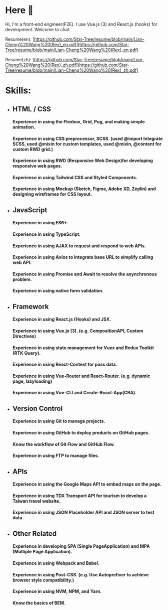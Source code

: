 # Here 👋

Hi, I'm a front-end engineer(F2E). I use Vue.js (3) and React.js (hooks) for development. Welcome to chat.<br >

Resume(en): [https://github.com/Star-Tree/resume/blob/main/Lian-Cheng%20Wang%20(Rex)_en.pdf](https://github.com/Star-Tree/resume/blob/main/Lian-Cheng%20Wang%20(Rex)_en.pdf) 

Resume(zh): [https://github.com/Star-Tree/resume/blob/main/Lian-Cheng%20Wang%20(Rex)_zh.pdf](https://github.com/Star-Tree/resume/blob/main/Lian-Cheng%20Wang%20(Rex)_zh.pdf)

# Skills:

* ## HTML / CSS
  #### Experience in using the Flexbox, Grid, Pug, and making simple animation.
  #### Experience in using CSS preprocessor, SCSS. (used @import Integrate SCSS, used @mixin for custom templates, used @mixin, @content for custom RWD grid.)
  #### Experience in using RWD (Responsive Web Design)for developing responsive web pages.
  #### Experience in using Tailwind CSS and Styled Components.
  #### Experience in using Mockup (Sketch, Figma, Adobe XD, Zeplin) and designing wireframes for CSS layout.

* ## JavaScript
  #### Experience in using ES6+.
  #### Experience in using TypeScript.
  #### Experience in using AJAX to request and respond to web APIs.
  #### Experience in using Axios to Integrate base URL to simplify calling web API.
  #### Experience in using Promise and Await to resolve the asynchronous problem. 
  #### Experience in using native form validation.

* ## Framework
  #### Experience in using React.js (Hooks) and JSX.
  #### Experience in using Vue.js (3). (e.g. CompositionAPI, Custom Directives)
  #### Experience in using state management for Vuex and Redux Toolkit (RTK Query).
  #### Experience in using React-Context for pass data.
  #### Experience in using Vue-Router and React-Router. (e.g. dynamic page, lazyloading)
  #### Experience in using Vue-CLI and Create-React-App(CRA).
 
* ## Version Control
  #### Experience in using Git to manage projects.
  #### Experience in using GitHub to deploy products on GitHub pages.
  #### Know the workflow of Git Flow and GitHub Flow.
  #### Experience in using FTP to manage files.
  
* ## APIs
  #### Experience in using the Google Maps API to embed maps on the page.
  #### Experience in using TDX Transport API for tourism to develop a Taiwan travel website.
  #### Experience in using JSON Placeholder API and  JSON server to test data.
  
* ## Other Related
  #### Experience in developing SPA (Single PageApplication) and MPA (Multiple Page Application).
  #### Experience in using Webpack and Babel.
  #### Experience in using Post-CSS. (e.g. Use Autoprefixer to achieve browser style compatibility.)
  #### Experience in using NVM, NPM, and Yarn.
  #### Know the basics of BEM.


<!--
**Star-Tree/Star-Tree** is a ✨ _special_ ✨ repository because its `README.md` (this file) appears on your GitHub profile.

Here are some ideas to get you started:

- 🔭 I’m currently working on ...
- 🌱 I’m currently learning ...
- 👯 I’m looking to collaborate on ...
- 🤔 I’m looking for help with ...
- 💬 Ask me about ...
- 📫 How to reach me: ...
- 😄 Pronouns: ...
- ⚡ Fun fact: ...
-->
